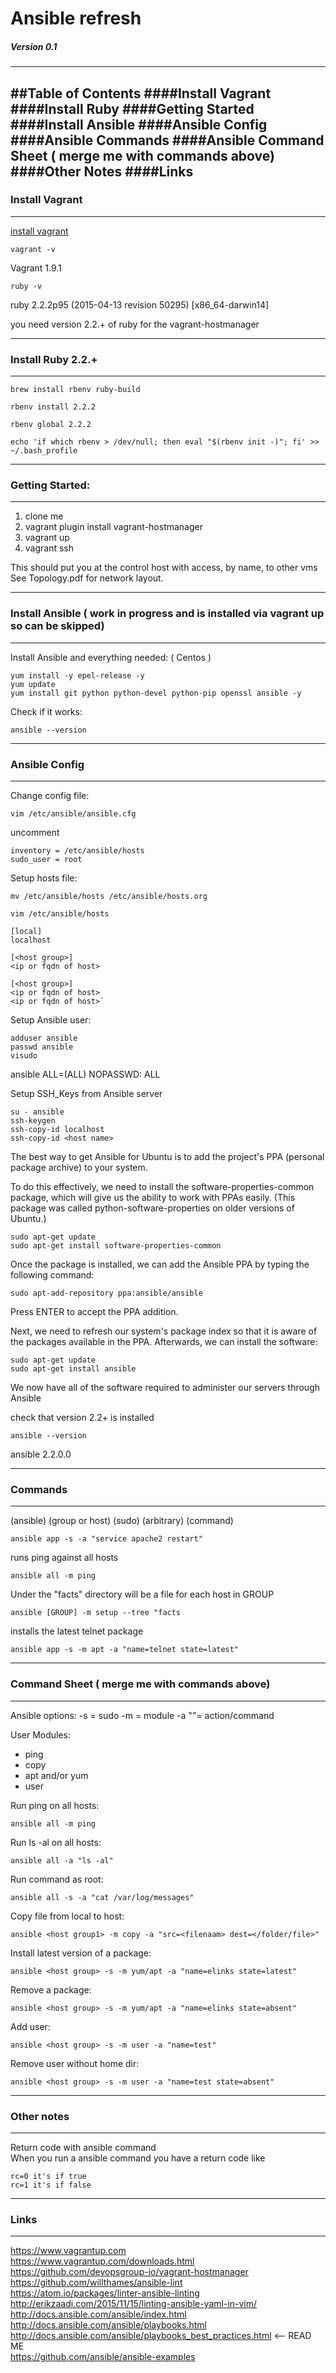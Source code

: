 # Ansible refresh
##### Version 0.1
--------
##Table of Contents
####Install Vagrant
####Install Ruby
####Getting Started
####Install Ansible
####Ansible Config
####Ansible Commands
####Ansible Command Sheet ( merge me with commands above)
####Other Notes
####Links
--------

### Install Vagrant
--------
[install vagrant](https://www.vagrantup.com/downloads.html)

    vagrant -v
Vagrant 1.9.1

    ruby -v
ruby 2.2.2p95 (2015-04-13 revision 50295) [x86_64-darwin14]

you need version 2.2.+ of ruby for the vagrant-hostmanager

--------
### Install Ruby 2.2.+
--------

    brew install rbenv ruby-build

    rbenv install 2.2.2

    rbenv global 2.2.2

    echo 'if which rbenv > /dev/null; then eval "$(rbenv init -)"; fi' >> ~/.bash_profile

--------
### Getting Started:
--------
1. clone me
2. vagrant plugin install vagrant-hostmanager
3. vagrant up
4. vagrant ssh

 This should put you at the control host
 with access, by name, to other vms
 See Topology.pdf for network layout.

--------
### Install Ansible ( work in progress and is installed via vagrant up so can be skipped)
--------

Install Ansible and everything needed: ( Centos )

    yum install -y epel-release -y
    yum update
    yum install git python python-devel python-pip openssl ansible -y

Check if it works:

    ansible --version

--------
### Ansible Config
--------

Change config file:  

    vim /etc/ansible/ansible.cfg  

uncomment

    inventory = /etc/ansible/hosts  
    sudo_user = root  

Setup hosts file:  

    mv /etc/ansible/hosts /etc/ansible/hosts.org  

    vim /etc/ansible/hosts  

```
[local]  
localhost  

[<host group>]  
<ip or fqdn of host>  

[<host group>]  
<ip or fqdn of host>  
<ip or fqdn of host>`  
```

Setup Ansible user:  

    adduser ansible  
    passwd ansible  
    visudo  

ansible ALL=(ALL) NOPASSWD: ALL  
<repeat on the other ansible hosts>  

Setup SSH_Keys from Ansible server  

    su - ansible  
    ssh-keygen  
    ssh-copy-id localhost  
    ssh-copy-id <host name>  

The best way to get Ansible for Ubuntu is to add the project's PPA (personal package archive) to your system.

To do this effectively, we need to install the software-properties-common package, which will give us the ability to work with PPAs easily. (This package was called python-software-properties on older versions of Ubuntu.)

    sudo apt-get update
    sudo apt-get install software-properties-common

Once the package is installed, we can add the Ansible PPA by typing the following command:

    sudo apt-add-repository ppa:ansible/ansible

Press ENTER to accept the PPA addition.

Next, we need to refresh our system's package index so that it is aware of the packages available in the PPA. Afterwards, we can install the software:

    sudo apt-get update
    sudo apt-get install ansible

We now have all of the software required to administer our servers through Ansible

check that version 2.2+ is installed

    ansible --version

ansible 2.2.0.0


--------
### Commands
--------

(ansible) (group or host) (sudo) (arbitrary) (command)

    ansible app -s -a "service apache2 restart"

runs ping against all hosts

    ansible all -m ping

Under the "facts" directory will be a file for each host in GROUP

    ansible [GROUP] -m setup --tree "facts

installs the latest telnet package

    ansible app -s -m apt -a "name=telnet state=latest"

--------
### Command Sheet ( merge me with commands above)
--------

Ansible options:
-s = sudo
-m = module
-a "<command>"= action/command

User Modules:
- ping
- copy
- apt and/or yum
- user

Run ping on all hosts:

    ansible all -m ping

Run ls -al on all hosts:

    ansible all -a "ls -al"

Run command as root:

    ansible all -s -a "cat /var/log/messages"

Copy file from local to host:

    ansible <host group1> -m copy -a "src=<filenaam> dest=</folder/file>"

Install latest version of a package:

    ansible <host group> -s -m yum/apt -a "name=elinks state=latest"

Remove a package:

    ansible <host group> -s -m yum/apt -a "name=elinks state=absent"

Add user:  

    ansible <host group> -s -m user -a "name=test"

Remove user without home dir:  

    ansible <host group> -s -m user -a "name=test state=absent"


--------
### Other notes
--------

Return code with ansible command  
When you run a ansible command you have a return code like

    rc=0 it's if true
    rc=1 it's if false

--------
### Links
--------

https://www.vagrantup.com  
https://www.vagrantup.com/downloads.html  
https://github.com/devopsgroup-io/vagrant-hostmanager  
https://github.com/willthames/ansible-lint  
https://atom.io/packages/linter-ansible-linting  
http://erikzaadi.com/2015/11/15/linting-ansible-yaml-in-vim/  
http://docs.ansible.com/ansible/index.html  
http://docs.ansible.com/ansible/playbooks.html  
http://docs.ansible.com/ansible/playbooks_best_practices.html <-- READ ME  
https://github.com/ansible/ansible-examples  
